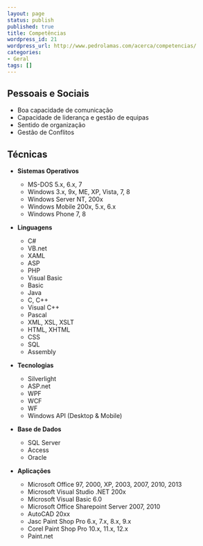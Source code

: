 ```yaml
---
layout: page
status: publish
published: true
title: Competências
wordpress_id: 21
wordpress_url: http://www.pedrolamas.com/acerca/competencias/
categories:
- Geral
tags: []
---
```

Pessoais e Sociais
------------------

-   Boa capacidade de comunicação
-   Capacidade de liderança e gestão de equipas
-   Sentido de organização
-   Gestão de Conflitos

Técnicas
--------

-   **Sistemas Operativos**
    -   MS-DOS 5.x, 6.x, 7
    -   Windows 3.x, 9x, ME, XP, Vista, 7, 8
    -   Windows Server NT, 200x
    -   Windows Mobile 200x, 5.x, 6.x
    -   Windows Phone 7, 8

-   **Linguagens**
    -   C\#
    -   VB.net
    -   XAML
    -   ASP
    -   PHP
    -   Visual Basic
    -   Basic
    -   Java
    -   C, C++
    -   Visual C++
    -   Pascal
    -   XML, XSL, XSLT
    -   HTML, XHTML
    -   CSS
    -   SQL
    -   Assembly

-   **Tecnologias**
    -   Silverlight
    -   ASP.net
    -   WPF
    -   WCF
    -   WF
    -   Windows API (Desktop & Mobile)

-   **Base de Dados**
    -   SQL Server
    -   Access
    -   Oracle

-   **Aplicações**
    -   Microsoft Office 97, 2000, XP, 2003, 2007, 2010, 2013
    -   Microsoft Visual Studio .NET 200x
    -   Microsoft Visual Basic 6.0
    -   Microsoft Office Sharepoint Server 2007, 2010
    -   AutoCAD 20xx
    -   Jasc Paint Shop Pro 6.x, 7.x, 8.x, 9.x
    -   Corel Paint Shop Pro 10.x, 11.x, 12.x
    -   Paint.net


